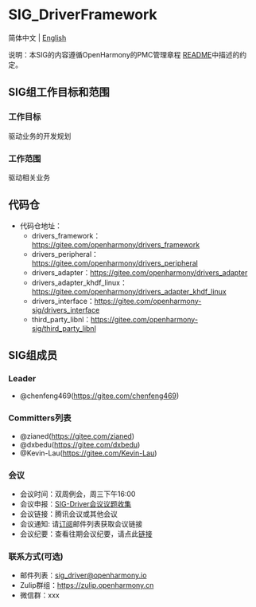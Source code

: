# SIG_DriverFramework
简体中文 | [English](./sig_driver.md)

说明：本SIG的内容遵循OpenHarmony的PMC管理章程 [README](/zh/pmc.md)中描述的约定。

## SIG组工作目标和范围

### 工作目标
驱动业务的开发规划

### 工作范围
驱动相关业务

## 代码仓
- 代码仓地址：
  - drivers_framework：https://gitee.com/openharmony/drivers_framework
  - drivers_peripheral：https://gitee.com/openharmony/drivers_peripheral
  - drivers_adapter：https://gitee.com/openharmony/drivers_adapter
  - drivers_adapter_khdf_linux：https://gitee.com/openharmony/drivers_adapter_khdf_linux
  - drivers_interface：https://gitee.com/openharmony-sig/drivers_interface
  - third_party_libnl：https://gitee.com/openharmony-sig/third_party_libnl

## SIG组成员

### Leader
- @chenfeng469(https://gitee.com/chenfeng469)

### Committers列表
- @zianed(https://gitee.com/zianed)
- @dxbedu(https://gitee.com/dxbedu)
- @Kevin-Lau(https://gitee.com/Kevin-Lau)

### 会议
 - 会议时间：双周例会，周三下午16:00
 - 会议申报：[SIG-Driver会议议题收集](https://shimo.im/sheets/36GKhpvrXd8TcQHY)
 - 会议链接：腾讯会议或其他会议
 - 会议通知: 请[订阅](https://lists.openatom.io/postorius/lists/sig_driver.openharmony.io/)邮件列表获取会议链接
 - 会议纪要：查看往期会议纪要，请点此[链接](https://gitee.com/openharmony-sig/sig-content/tree/master/driver/meetings)


### 联系方式(可选)

- 邮件列表：[sig_driver@openharmony.io](https://lists.openatom.io/postorius/lists/sig_driver.openharmony.io/)
- Zulip群组：https://zulip.openharmony.cn
- 微信群：xxx

